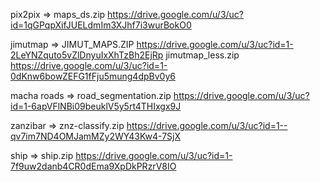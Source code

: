 
pix2pix => maps_ds.zip https://drive.google.com/u/3/uc?id=1qGPqpXifJUELdmIm3XJhf7i3wurBokO0

jimutmap => JIMUT_MAPS.ZIP https://drive.google.com/u/3/uc?id=1-2LeYNZquto5vZlDnyuIxXhTzBh2EjRp
            jimutmap_less.zip https://drive.google.com/u/3/uc?id=1-0dKnw6bowZEFG1fFju5mung4dpBv0y6


macha roads => road_segmentation.zip  https://drive.google.com/u/3/uc?id=1-6apVFlNBi09beuklV5y5rt4THIxgx9J

zanzibar => znz-classify.zip https://drive.google.com/u/3/uc?id=1--qv7im7ND4OMJamMZy2WY43Kw4-7SjX

ship => ship.zip https://drive.google.com/u/3/uc?id=1-7f9uw2danb4CR0dEma9XpDkPRzrV8IO


